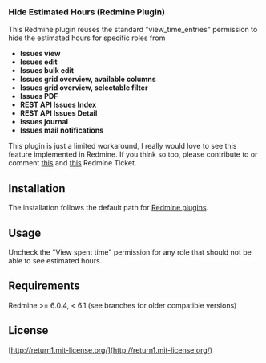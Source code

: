 ### Hide Estimated Hours (Redmine Plugin)

This Redmine plugin reuses the standard "view_time_entries" permission to hide the estimated hours for specific roles from

* **Issues view**
* **Issues edit**
* **Issues bulk edit**
* **Issues grid overview, available columns**
* **Issues grid overview, selectable filter**
* **Issues PDF**
* **REST API Issues Index**
* **REST API Issues Detail**
* **Issues journal**
* **Issues mail notifications**

This plugin is just a limited workaround, I really would love to see this feature implemented in Redmine. If you think so
too, please contribute to or comment [this](http://www.redmine.org/issues/12005) and [this](http://www.redmine.org/issues/11963)
Redmine Ticket.


## Installation

The installation follows the default path for [Redmine plugins](http://www.redmine.org/projects/redmine/wiki/Plugins).


## Usage

Uncheck the "View spent time" permission for any role that should not be able to see estimated hours.


## Requirements

Redmine >= 6.0.4, < 6.1
(see branches for older compatible versions)


## License


[http://return1.mit-license.org/](http://return1.mit-license.org/)
